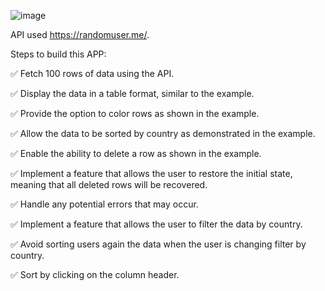 ![image](https://github.com/pGarciaAndres/react-2023/assets/30140745/53dc7c07-6ae7-455d-a19e-f95c0c070e96)

API used https://randomuser.me/.

Steps to build this APP:

✅ Fetch 100 rows of data using the API.

✅ Display the data in a table format, similar to the example.

✅ Provide the option to color rows as shown in the example.

✅ Allow the data to be sorted by country as demonstrated in the example.

✅ Enable the ability to delete a row as shown in the example.

✅ Implement a feature that allows the user to restore the initial state, meaning that all deleted rows will be recovered.

✅ Handle any potential errors that may occur.

✅ Implement a feature that allows the user to filter the data by country.

✅ Avoid sorting users again the data when the user is changing filter by country.

✅ Sort by clicking on the column header.
